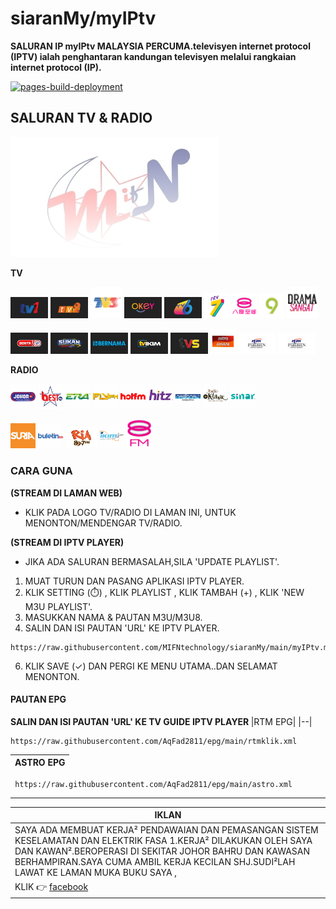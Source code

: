 # siaranMy/myIPtv

<strong> SALURAN IP myIPtv MALAYSIA PERCUMA.televisyen internet protocol (IPTV) ialah penghantaran kandungan televisyen melalui rangkaian internet protocol (IP). </strong>

[![pages-build-deployment](https://github.com/MIFNtechnology/siaranMy/actions/workflows/pages/pages-build-deployment/badge.svg?branch=main)](https://github.com/MIFNtechnology/siaranMy/actions/workflows/pages/pages-build-deployment)

## SALURAN TV & RADIO

[![MIFN](https://github.com/MIFNtechnology/siaranMy/raw/main/logo_mifn.png)](siaranMy/preview.png)

<strong>__TV__</strong>

[<img src="https://github.com/MIFNtechnology/siaranMy/raw/main/logo/Tv1.png" alt="Tv1" width="60" />](https://mifntechnology.github.io/siaranMy/channels/Tv1/Tv1_index.html)
[<img src="https://github.com/MIFNtechnology/siaranMy/raw/main/logo/Tv2.png" alt="Tv2" width="60" />](https://mifntechnology.github.io/siaranMy/channels/Tv2/Tv2_index.html)
[<img src="https://github.com/MIFNtechnology/siaranMy/raw/main/logo/Tv3.png" alt="Tv3" width="50" />](https://mifntechnology.github.io/siaranMy/channels/Tv3/Tv3_index.html)
[<img src="https://github.com/MIFNtechnology/siaranMy/raw/main/logo/OkeyTv.png " alt="OkeyTv" width="60" />](https://mifntechnology.github.io/siaranMy/channels/TvOkey/TvOkey_index.html)
[<img src="https://github.com/MIFNtechnology/siaranMy/raw/main/logo/Tv6.png" alt="Tv6" width="60" />](https://mifntechnology.github.io/siaranMy/channels/Tv6/Tv6_index.html)
[<img src="https://github.com/MIFNtechnology/siaranMy/raw/main/logo/DidikTv.png" alt="DidikTv" width="40" />](https://mifntechnology.github.io/siaranMy/channels/DidikTvKPM/Ntv7_index.html)
[<img src="https://github.com/MIFNtechnology/siaranMy/raw/main/logo/8tv.png" alt="8tv" width="40" />](https://mifntechnology.github.io/siaranMy/channels/8tv/8tv_index.html)
[<img src="https://github.com/MIFNtechnology/siaranMy/raw/main/logo/Tv9.png" alt="Tv9" width="40" />](https://mifntechnology.github.io/siaranMy/channels/Tv9/Tv9_index.html)
[<img src="https://github.com/MIFNtechnology/siaranMy/raw/main/logo/DramaSangat.png" alt="DramaSangat" width="50" />](https://mifntechnology.github.io/siaranMy/channels/DramaSangat/index.html)

[<img src="https://github.com/MIFNtechnology/siaranMy/raw/main/logo/BeritaRtm.png " alt="BeritaRtm" width="60" />](https://mifntechnology.github.io/siaranMy/channels/BeritaRTM/BeritaRTM_index.html)
[<img src="https://github.com/MIFNtechnology/siaranMy/raw/main/logo/SukanRtm.png" alt="SukanRtm" width="60" />](https://mifntechnology.github.io/siaranMy/channels/SukanRTM/SukanRTM_index.html)
[<img src="https://github.com/MIFNtechnology/siaranMy/raw/main/logo/Bernama.png" alt="Bernama" width="60" />](https://mifntechnology.github.io/siaranMy/channels/Bernama/Bernama_index.html)
[<img src="https://github.com/MIFNtechnology/siaranMy/raw/main/logo/TvIkim.png" alt="TvIkim" width="60" />](https://mifntechnology.github.io/siaranMy/channels/TvIkim/TvIkim_index.html)
[<img src="https://github.com/MIFNtechnology/siaranMy/raw/main/logo/Tvs.jpg" alt="Tvs" width="60" />](https://mifntechnology.github.io/siaranMy/channels/Tvs/Tvs_index.html)
[<img src="https://github.com/MIFNtechnology/siaranMy/raw/main/logo/AstroAwani.png" alt="AstroAwani" width="40" />](https://mifntechnology.github.io/siaranMy/channels/AstroAwani/AstroAwani_index.html)
[<img src="https://github.com/MIFNtechnology/siaranMy/raw/main/logo/DewanRakyat.png" alt="DewanRakyat" width="60" />](https://mifntechnology.github.io/siaranMy/channels/DewanRakyat/DewanRakyat_index.html)
[<img src="https://github.com/MIFNtechnology/siaranMy/raw/main/logo/DewanRakyat.png" alt="DewanNegara" width="60" />](https://mifntechnology.github.io/siaranMy/channels/DewanNegara/DewanNegara_index.html)

<strong> RADIO </strong>

[<img src="https://github.com/MIFNtechnology/siaranMy/raw/main/logo/JohorFm.png" alt="JohorFm" width="40" />](https://mifntechnology.github.io/siaranMy/radio/JohorFm/johor_index.html)
[<img src="https://github.com/MIFNtechnology/siaranMy/raw/main/logo/bestfm.png" alt="bestfm" width="40" />](https://mifntechnology.github.io/siaranMy/radio/BestFm/best_index.html)
[<img src="https://github.com/MIFNtechnology/siaranMy/raw/main/logo/Era.png" alt="Era" width="40" />](https://mifntechnology.github.io/siaranMy/radio/Era/era_index.html)
[<img src="https://github.com/MIFNtechnology/siaranMy/raw/main/logo/FlyFm.png" alt="FlyFm" width="40" />](https://mifntechnology.github.io/siaranMy/radio/FlyFm/fly_index.html)
[<img src="https://github.com/MIFNtechnology/siaranMy/raw/main/logo/HotFm.png" alt="HotFm" width="40" />](https://mifntechnology.github.io/siaranMy/radio/HotFm/hot_index.html)
[<img src="https://github.com/MIFNtechnology/siaranMy/raw/main/logo/HitzFm.png" alt="HitzFm" width="40" />](https://mifntechnology.github.io/siaranMy/radio/HitzFm/hitz_index.html)
[<img src="https://github.com/MIFNtechnology/siaranMy/raw/main/logo/NasionalFm.png" alt="NasionalFm" width="40" />](https://mifntechnology.github.io/siaranMy/radio/NasionalFm/nasional_index.html)
[<img src="https://github.com/MIFNtechnology/siaranMy/raw/main/logo/RadioKlasik.png" alt="RadioKlasik" width="40" />](https://mifntechnology.github.io/siaranMy/radio/RadioKlasik/klasik_index.html)
[<img src="https://github.com/MIFNtechnology/siaranMy/raw/main/logo/SinarFm.png" alt="SinarFm" width="40" />](https://mifntechnology.github.io/siaranMy/radio/SinarFm/sinar_index.html)

[<img src="https://github.com/MIFNtechnology/siaranMy/raw/main/logo/Suria.png" alt="Suria" width="40" />](https://mifntechnology.github.io/siaranMy/radio/SuriaFm/suria_index.html)
[<img src="https://github.com/MIFNtechnology/siaranMy/raw/main/logo/BuletinFm.png" alt="BuletinFm" width="40" />](https://mifntechnology.github.io/siaranMy/radio/BuletinFm/buletin_index.html)
[<img src="https://github.com/MIFNtechnology/siaranMy/raw/main/logo/RiaFm.png" alt="bestfm" width="50" />](https://mifntechnology.github.io/siaranMy/radio/RiaFm/ria_index.html)
[<img src="https://github.com/MIFNtechnology/siaranMy/raw/main/logo/IkimFm.png" alt="IkimFm" width="40" />](https://mifntechnology.github.io/siaranMy/radio/IkimFm/ikim_index.html)
[<img src="https://github.com/MIFNtechnology/siaranMy/raw/main/logo/8Fm.png" alt="IkimFm" width="40" />](https://mifntechnology.github.io/siaranMy/radio/8Fm/8_index.html)

### CARA GUNA

<strong> (STREAM DI LAMAN WEB) </strong>
* KLIK PADA LOGO TV/RADIO DI LAMAN INI, UNTUK MENONTON/MENDENGAR TV/RADIO.

<strong> (STREAM DI IPTV PLAYER) </strong>
* JIKA ADA SALURAN BERMASALAH,SILA 'UPDATE PLAYLIST'.
1. MUAT TURUN DAN PASANG APLIKASI IPTV PLAYER.
2. KLIK SETTING (⏱️) , KLIK PLAYLIST , KLIK TAMBAH (+) , KLIK 'NEW M3U PLAYLIST'.
3. MASUKKAN NAMA & PAUTAN M3U/M3U8.
4. SALIN DAN ISI PAUTAN 'URL' KE IPTV PLAYER.
~~~
https://raw.githubusercontent.com/MIFNtechnology/siaranMy/main/myIPtv.m3u8
~~~
6. KLIK SAVE (✓) DAN PERGI KE MENU UTAMA..DAN SELAMAT MENONTON.


#### PAUTAN EPG
<strong> SALIN DAN ISI PAUTAN 'URL' KE TV GUIDE IPTV PLAYER </strong>
|RTM EPG|
|--|
~~~
https://raw.githubusercontent.com/AqFad2811/epg/main/rtmklik.xml 
~~~
|ASTRO EPG|
|--|
~~~
 https://raw.githubusercontent.com/AqFad2811/epg/main/astro.xml
~~~
------------

|IKLAN|
|--|
|SAYA ADA MEMBUAT KERJA² PENDAWAIAN DAN PEMASANGAN SISTEM KESELAMATAN DAN ELEKTRIK FASA 1.KERJA² DILAKUKAN OLEH SAYA DAN KAWAN².BEROPERASI DI SEKITAR JOHOR BAHRU DAN KAWASAN BERHAMPIRAN.SAYA CUMA AMBIL KERJA KECILAN SHJ.SUDI²LAH LAWAT KE LAMAN MUKA BUKU SAYA ,
KLIK 👉 [facebook](https://www.facebook.com/MIFNtechnology) |
